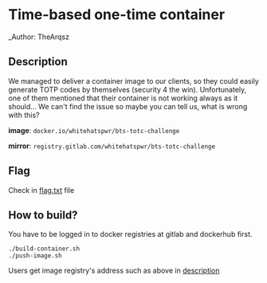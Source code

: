 # Time-based one-time container

_Author: TheArqsz

## Description

We managed to deliver a container image to our clients, so they could easily generate TOTP codes by themselves (security 4 the win). Unfortunately, one of them mentioned that their container is not working always as it should... We can't find the issue so maybe you can tell us, what is wrong with this?

**image**: `docker.io/whitehatspwr/bts-totc-challenge`

**mirror**: `registry.gitlab.com/whitehatspwr/bts-totc-challenge`

## Flag 

Check in [flag.txt](flag.txt) file

## How to build?

You have to be logged in to docker registries at gitlab and dockerhub first.

```
./build-container.sh
./push-image.sh
```

Users get image registry's address such as above in [description](#description)
